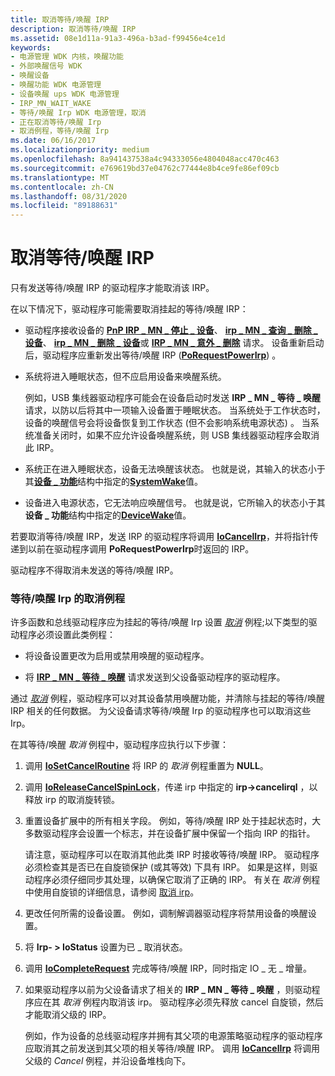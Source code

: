 ```yaml
---
title: 取消等待/唤醒 IRP
description: 取消等待/唤醒 IRP
ms.assetid: 08e1d11a-91a3-496a-b3ad-f99456e4ce1d
keywords:
- 电源管理 WDK 内核，唤醒功能
- 外部唤醒信号 WDK
- 唤醒设备
- 唤醒功能 WDK 电源管理
- 设备唤醒 ups WDK 电源管理
- IRP_MN_WAIT_WAKE
- 等待/唤醒 Irp WDK 电源管理，取消
- 正在取消等待/唤醒 Irp
- 取消例程，等待/唤醒 Irp
ms.date: 06/16/2017
ms.localizationpriority: medium
ms.openlocfilehash: 8a941437538a4c94333056e4804048acc470c463
ms.sourcegitcommit: e769619bd37e04762c77444e8b4ce9fe86ef09cb
ms.translationtype: MT
ms.contentlocale: zh-CN
ms.lasthandoff: 08/31/2020
ms.locfileid: "89188631"
---
```

# <a name="canceling-a-waitwake-irp"></a>取消等待/唤醒 IRP





只有发送等待/唤醒 IRP 的驱动程序才能取消该 IRP。

在以下情况下，驱动程序可能需要取消挂起的等待/唤醒 IRP：

-   驱动程序接收设备的 [**PnP IRP \_ MN \_ 停止 \_ 设备**](./irp-mn-stop-device.md)、 [**irp \_ MN \_ 查询 \_ 删除 \_ 设备**](./irp-mn-query-remove-device.md)、 [**irp \_ MN \_ 删除 \_ 设备**](./irp-mn-remove-device.md)或 [**IRP \_ MN \_ 意外 \_ 删除**](./irp-mn-surprise-removal.md) 请求。 设备重新启动后，驱动程序应重新发出等待/唤醒 IRP ([**PoRequestPowerIrp**](/windows-hardware/drivers/ddi/wdm/nf-wdm-porequestpowerirp)) 。

-   系统将进入睡眠状态，但不应启用设备来唤醒系统。

    例如，USB 集线器驱动程序可能会在设备启动时发送 **IRP \_ MN \_ 等待 \_ 唤醒** 请求，以防以后将其中一项输入设备置于睡眠状态。 当系统处于工作状态时，设备的唤醒信号会将设备恢复到工作状态 (但不会影响系统电源状态) 。 当系统准备关闭时，如果不应允许设备唤醒系统，则 USB 集线器驱动程序会取消此 IRP。

-   系统正在进入睡眠状态，设备无法唤醒该状态。 也就是说，其输入的状态小于其[**设备 \_ 功能**](/windows-hardware/drivers/ddi/wdm/ns-wdm-_device_capabilities)结构中指定的[**SystemWake**](systemwake.md)值。

-   设备进入电源状态，它无法响应唤醒信号。 也就是说，它所输入的状态小于其**设备 \_ 功能**结构中指定的[**DeviceWake**](devicewake.md)值。

若要取消等待/唤醒 IRP，发送 IRP 的驱动程序将调用 [**IoCancelIrp**](/windows-hardware/drivers/ddi/wdm/nf-wdm-iocancelirp)，并将指针传递到以前在驱动程序调用 **PoRequestPowerIrp**时返回的 IRP。

驱动程序不得取消未发送的等待/唤醒 IRP。

### <a name="cancel-routines-for-waitwake-irps"></a><a href="" id="ddk-cancel-routines-for-wait-wake-irps-kg"></a>等待/唤醒 Irp 的取消例程

许多函数和总线驱动程序应为挂起的等待/唤醒 Irp 设置 [*取消*](/windows-hardware/drivers/ddi/wdm/nc-wdm-driver_cancel) 例程;以下类型的驱动程序必须设置此类例程：

-   将设备设置更改为启用或禁用唤醒的驱动程序。

-   将 [**IRP \_ MN \_ 等待 \_ 唤醒**](./irp-mn-wait-wake.md) 请求发送到父设备驱动程序的驱动程序。

通过 [*取消*](/windows-hardware/drivers/ddi/wdm/nc-wdm-driver_cancel) 例程，驱动程序可以对其设备禁用唤醒功能，并清除与挂起的等待/唤醒 IRP 相关的任何数据。 为父设备请求等待/唤醒 Irp 的驱动程序也可以取消这些 Irp。

在其等待/唤醒 *取消* 例程中，驱动程序应执行以下步骤：

1.  调用 [**IoSetCancelRoutine**](/windows-hardware/drivers/ddi/wdm/nf-wdm-iosetcancelroutine) 将 IRP 的 *取消* 例程重置为 **NULL**。

2.  调用 [**IoReleaseCancelSpinLock**](/previous-versions/windows/hardware/drivers/ff549550(v=vs.85))，传递 irp 中指定的 **irp->cancelirql** ，以释放 irp 的取消旋转锁。

3.  重置设备扩展中的所有相关字段。 例如，等待/唤醒 IRP 处于挂起状态时，大多数驱动程序会设置一个标志，并在设备扩展中保留一个指向 IRP 的指针。

    请注意，驱动程序可以在取消其他此类 IRP 时接收等待/唤醒 IRP。 驱动程序必须检查其是否已在自旋锁保护 (或其等效) 下具有 IRP。 如果是这样，则驱动程序必须仔细同步其处理，以确保它取消了正确的 IRP。 有关在 *取消* 例程中使用自旋锁的详细信息，请参阅 [取消 irp](canceling-irps.md)。

4.  更改任何所需的设备设置。 例如，调制解调器驱动程序将禁用设备的唤醒设置。

5.  将 **Irp- &gt; IoStatus** 设置为已 \_ 取消状态。

6.  调用 [**IoCompleteRequest**](/windows-hardware/drivers/ddi/wdm/nf-wdm-iocompleterequest) 完成等待/唤醒 IRP，同时指定 IO \_ 无 \_ 增量。

7.  如果驱动程序以前为父设备请求了相关的 **IRP \_ MN \_ 等待 \_ 唤醒** ，则驱动程序应在其 *取消* 例程内取消该 irp。 驱动程序必须先释放 cancel 自旋锁，然后才能取消父级的 IRP。

    例如，作为设备的总线驱动程序并拥有其父项的电源策略驱动程序的驱动程序应取消其之前发送到其父项的相关等待/唤醒 IRP。 调用 [**IoCancelIrp**](/windows-hardware/drivers/ddi/wdm/nf-wdm-iocancelirp) 将调用父级的 *Cancel* 例程，并沿设备堆栈向下。

 

